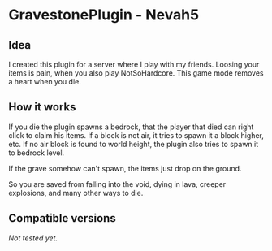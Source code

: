 # GravestonePlugin - Nevah5

## Idea

I created this plugin for a server where I play with my friends. Loosing your items is pain, when you also play
NotSoHardcore. This game mode removes a heart when you die.

## How it works

If you die the plugin spawns a bedrock, that the player that died can right click to claim his items. If a block is not
air, it tries to spawn it a block higher, etc.
If no air block is found to world height, the plugin also tries to spawn it to bedrock level.

If the grave somehow can't spawn, the items just drop on the ground.

So you are saved from falling into the void, dying in lava, creeper explosions, and many other ways to die.

## Compatible versions

*Not tested yet.*